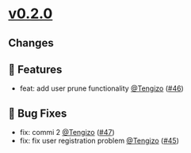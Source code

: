 # [v0.2.0](https://github.com/Tengizo/release-example/releases/tag/v0.2.0)
 ## Changes

## 🚀 Features

- feat: add user prune functionality [@Tengizo](https://github.com/Tengizo) ([#46](https://github.com/Tengizo/release-example/pull/46))

## 🐛 Bug Fixes

- fix: commi 2 [@Tengizo](https://github.com/Tengizo) ([#47](https://github.com/Tengizo/release-example/pull/47))
- fix: fix user registration problem [@Tengizo](https://github.com/Tengizo) ([#45](https://github.com/Tengizo/release-example/pull/45))
